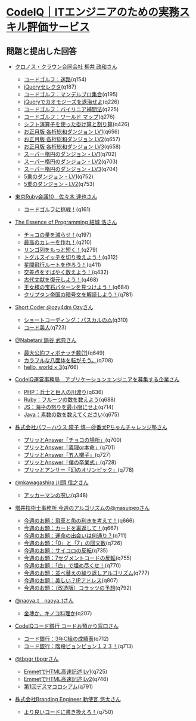 # [CodeIQ｜ITエンジニアのための実務スキル評価サービス](https://codeiq.jp/)

## 問題と提出した回答

* [クロノス・クラウン合同会社  柳井 政和さん](https://codeiq.jp/ace/yanai_masakazu/)
  - [コードゴルフ：迷路](https://codeiq.jp/ace/yanai_masakazu/q154)(q154)
  - [jQueryセレクタ](https://codeiq.jp/ace/yanai_masakazu/q187)(q187)
  - [コードゴルフ：マンデルブロ集合](https://codeiq.jp/ace/yanai_masakazu/q195)(q195)
  - [jQueryでカオモジーズを退治せよ](https://codeiq.jp/ace/yanai_masakazu/q226)(q226)
  - [コードゴルフ：バイリニア補間法](https://codeiq.jp/ace/yanai_masakazu/q225)(q225)
  - [コードゴルフ：ワールド マップ](https://codeiq.jp/ace/yanai_masakazu/q276)(q276)
  - [シフト演算子を使った掛け算と割り算](https://codeiq.jp/ace/yanai_masakazu/q426)(q426)
  - [お正月版 各桁総和ダンジョン LV1](https://codeiq.jp/ace/yanai_masakazu/q656)(q656)
  - [お正月版 各桁総和ダンジョン LV2](https://codeiq.jp/ace/yanai_masakazu/q657)(q657)
  - [お正月版 各桁総和ダンジョン LV3](https://codeiq.jp/ace/yanai_masakazu/q658)(q658)
  - [スーパー楕円のダンジョン - LV1](https://codeiq.jp/ace/yanai_masakazu/q702)(q702)
  - [スーパー楕円のダンジョン - LV2](https://codeiq.jp/ace/yanai_masakazu/q703)(q703)
  - [スーパー楕円のダンジョン - LV3](https://codeiq.jp/ace/yanai_masakazu/q704)(q704)
  - [5乗のダンジョン - LV1](https://codeiq.jp/ace/yanai_masakazu/q752)(q752)
  - [5乗のダンジョン - LV2](https://codeiq.jp/ace/yanai_masakazu/q753)(q753)

* [東京Ruby会議10　佐々木 達也さん](https://codeiq.jp/ace/sasata299/)
  - [コードゴルフに挑戦！](https://codeiq.jp/ace/sasata299/q161)(q161)

* [The Essence of Programming  結城 浩さん](https://codeiq.jp/ace/yuki_hiroshi/)
  - [チョコの量を減らせ！](https://codeiq.jp/ace/yuki_hiroshi/q197)(q197)
  - [最高のカレーを作れ！](https://codeiq.jp/ace/yuki_hiroshi/q210)(q210)
  - [リンゴ列をもっと短く！](https://codeiq.jp/ace/yuki_hiroshi/q279)(q279)
  - [トグルスイッチを切り換えよう！](https://codeiq.jp/ace/yuki_hiroshi/q312)(q312)
  - [星間飛行ルートを作ろう！](https://codeiq.jp/ace/yuki_hiroshi/q411)(q411)
  - [交差点をすばやく数えよう！](https://codeiq.jp/ace/yuki_hiroshi/q432)(q432)
  - [古代文献を復元しよう！](https://codeiq.jp/ace/yuki_hiroshi/q468)(q468)
  - [王女様の宝石パターンを見つけよう！](https://codeiq.jp/ace/yuki_hiroshi/q684)(q684)
  - [クリプタン帝国の暗号文を解読しよう！](https://codeiq.jp/ace/yuki_hiroshi/q781)(q781)

* [Short Coder @ozy4dm  Ozyさん](https://codeiq.jp/ace/ozy4dm/)
  - [ショートコーディング：パスカルの△](https://codeiq.jp/ace/ozy4dm/q310)(q310)
  - [コード美人](https://codeiq.jp/ace/ozy4dm/q723)(q723)

* [@Nabetani  鍋谷 武典さん](https://codeiq.jp/ace/nabetani_takenori/)
  - [最大公約フィボナッチ数(?)](https://codeiq.jp/ace/nabetani_takenori/q649)(q649)
  - [カラフルな八面体を転がそう。](https://codeiq.jp/ace/nabetani_takenori/q708)(q708)
  - [hello, world × 3](https://codeiq.jp/ace/nabetani_takenori/q766)(q766)

* [CodeIQ運営事務局　アプリケーションエンジニアを募集する企業さん](https://codeiq.jp/ace/joboffer_apli/)
  - [PHP：兵士と巨人の川渡り](https://codeiq.jp/ace/joboffer_apli/q636)(q636)
  - [Ruby：フルーツの数を数えよう](https://codeiq.jp/ace/joboffer_apli/q688)(q688)
  - [JS：海平の怒りを最小限にせよ](https://codeiq.jp/ace/joboffer_apli/q714)(q714)
  - [Java：素数の数を数えてください](https://codeiq.jp/ace/joboffer_apli/q675)(q675)

* [株式会社パワーハウス  障子 慎一＠番犬Pちゃんチャレンジ塾さん](https://codeiq.jp/ace/shoji_shinichi/)
  - [プリッとAnswer「チョコの場所」](https://codeiq.jp/ace/shoji_shinichi/q700)(q700)
  - [プリッとAnswer「義理or本命」](https://codeiq.jp/ace/shoji_shinichi/q701)(q701)
  - [プリッとAnswer「五人囃子」](https://codeiq.jp/ace/shoji_shinichi/q727)(q727)
  - [プリッとAnswer「僕の卒業式」](https://codeiq.jp/ace/shoji_shinichi/q728)(q728)
  - [プリッとアンサー「幻のオリンピック」](https://codeiq.jp/ace/shoji_shinichi/q778)(q778)

* [@nkawagashira  川頭 信之さん](https://codeiq.jp/ace/kawagashira_nobuyuki/)
  - [アッカーマンの呪い](https://codeiq.jp/ace/kawagashira_nobuyuki/q348)(q348)

* [増井技術士事務所  今週のアルゴリズムの@masuipeoさん](https://codeiq.jp/ace/thisweek_masuipeo/)
  - [今週のお題：飛車と角の利きを考えて！](https://codeiq.jp/ace/thisweek_masuipeo/q666)(q666)
  - [今週のお題：カードを裏返して！](https://codeiq.jp/ace/thisweek_masuipeo/q667)(q667)
  - [今週のお題：運命の出会いは何通り？](https://codeiq.jp/ace/thisweek_masuipeo/q711)(q711)
  - [今週のお題：「0」と「7」の回文数](https://codeiq.jp/ace/thisweek_masuipeo/q726)(q726)
  - [今週のお題：サイコロの反転](https://codeiq.jp/ace/thisweek_masuipeo/q735)(q735)
  - [今週のお題：7セグメントコードの反転](https://codeiq.jp/ace/thisweek_masuipeo/q755)(q755)
  - [今週のお題：「白」で埋め尽くせ！](https://codeiq.jp/ace/thisweek_masuipeo/q770)(q770)
  - [今週のお題：並べ替えの繰り返しアルゴリズム](https://codeiq.jp/ace/thisweek_masuipeo/q777)(q777)
  - [今週のお題：美しい？IPアドレス](https://codeiq.jp/ace/thisweek_masuipeo/q807)(q807)
  - [今週のお題：（改造版）コラッツの予想](https://codeiq.jp/ace/thisweek_masuipeo/q792)(q792)

* [@naoya_t　naoya_tさん](https://codeiq.jp/ace/naoyat/)
  - [金塊か、キノコ料理か](https://codeiq.jp/ace/naoyat/q207)(q207)

* [CodeIQコード銀行  コードお預かり窓口さん](https://codeiq.jp/ace/code_teller/)
  - [コード銀行：3年C組の成績表](https://codeiq.jp/ace/code_teller/q712)(q712)
  - [コード銀行：階段ピョンピョン１２３！](https://codeiq.jp/ace/code_teller/q713)(q713)

* [@tbpgr  tbpgrさん](https://codeiq.jp/ace/tbpgr/)
  - [EmmetでHTML高速記述 Lv1](https://codeiq.jp/ace/tbpgr/q725)(q725)
  - [EmmetでHTML高速記述 Lv2](https://codeiq.jp/ace/tbpgr/q746)(q746)
  - [第1回デスマコロシアム](https://codeiq.jp/ace/tbpgr/q791)(q791)

* [株式会社Branding Engineer  勅使瓦 悠太さん](https://codeiq.jp/ace/teshi/)
  - [より良いコードに書き換えろ！](https://codeiq.jp/ace/teshi/q750)(q750)
